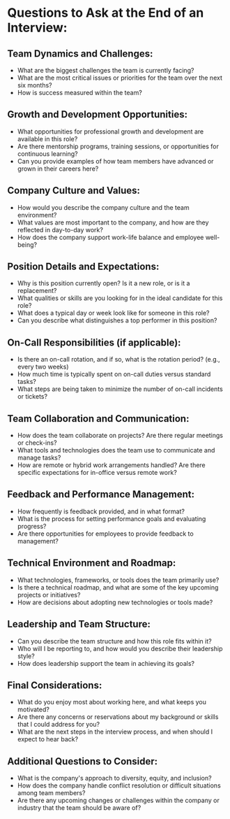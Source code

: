 # Questions to Ask at the End of an Interview:

## Team Dynamics and Challenges:

- What are the biggest challenges the team is currently facing?
- What are the most critical issues or priorities for the team over the next six months?
- How is success measured within the team?

## Growth and Development Opportunities:

- What opportunities for professional growth and development are available in this role?
- Are there mentorship programs, training sessions, or opportunities for continuous learning?
- Can you provide examples of how team members have advanced or grown in their careers here?

## Company Culture and Values:

- How would you describe the company culture and the team environment?
- What values are most important to the company, and how are they reflected in day-to-day work?
- How does the company support work-life balance and employee well-being?

## Position Details and Expectations:

- Why is this position currently open? Is it a new role, or is it a replacement?
- What qualities or skills are you looking for in the ideal candidate for this role?
- What does a typical day or week look like for someone in this role?
- Can you describe what distinguishes a top performer in this position?

## On-Call Responsibilities (if applicable):

- Is there an on-call rotation, and if so, what is the rotation period? (e.g., every two weeks)
- How much time is typically spent on on-call duties versus standard tasks?
- What steps are being taken to minimize the number of on-call incidents or tickets?

## Team Collaboration and Communication:

- How does the team collaborate on projects? Are there regular meetings or check-ins?
- What tools and technologies does the team use to communicate and manage tasks?
- How are remote or hybrid work arrangements handled? Are there specific expectations for in-office versus remote work?

## Feedback and Performance Management:

- How frequently is feedback provided, and in what format?
- What is the process for setting performance goals and evaluating progress?
- Are there opportunities for employees to provide feedback to management?

## Technical Environment and Roadmap:

- What technologies, frameworks, or tools does the team primarily use?
- Is there a technical roadmap, and what are some of the key upcoming projects or initiatives?
- How are decisions about adopting new technologies or tools made?

## Leadership and Team Structure:

- Can you describe the team structure and how this role fits within it?
- Who will I be reporting to, and how would you describe their leadership style?
- How does leadership support the team in achieving its goals?

## Final Considerations:

- What do you enjoy most about working here, and what keeps you motivated?
- Are there any concerns or reservations about my background or skills that I could address for you?
- What are the next steps in the interview process, and when should I expect to hear back?

## Additional Questions to Consider:

- What is the company's approach to diversity, equity, and inclusion?
- How does the company handle conflict resolution or difficult situations among team members?
- Are there any upcoming changes or challenges within the company or industry that the team should be aware of?
